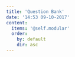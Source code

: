 ```yaml
---
title: 'Question Bank'
date: '14:53 09-10-2017'
content:
  items: '@self.modular'
  order:
    by: default
    dir: asc
---
```

